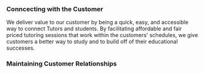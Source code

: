 ### Conncecting with the Customer

We deliver value to our customer by being a quick, easy, and accessible way to connect Tutors and students. By facilitating affordable and fair priced tutoring sessions that work within the customers' schedules, we give customers a better way to study and to build off of their educational successes.

### Maintaining Customer Relationships

